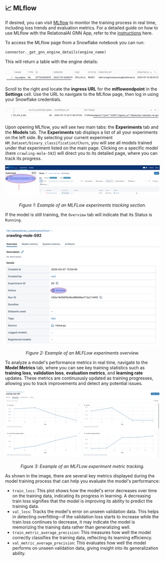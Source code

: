 <a name="-mlflow"></a>

## 📈 MLflow

If desired, you can visit [MLflow](https://mlflow.org/) to monitor the training process in real time, including loss trends and evaluation metrics. For a detailed guide on how to use MLflow with the RelationalAI GNN App, refer to the [instructions](/MLflow.md) here.

To access the MLflow page from a Snowflake notebook you can run:

```python
connector._get_gnn_engine_details(engine_name)
```

This will return a table with the engine details:

<picture>
  <img src="/HM/assets/mlflow_4.png" alt="stage" style="width:950px;">
</picture>

Scroll to the right and locate the **ingress URL** for the **mlflowendpoint** in the **Settings** cell. Use the URL to navigate to the MLflow page, then log in using your Snowflake credentials.

<picture>
  <img src="/HM/assets/mlflow_5.png" alt="stage" style="width:950px;">
</picture>

Upon opening MLflow, you will see two main tabs: the **Experiments** tab and the **Models** tab. The **Experiments** tab displays a list of all your experiments on the left side. By selecting your current experiment `HM_Dataset/binary_classification/Churn`, you will see all models trained under that experiment listed on the main page. Clicking on a specific model (here `crawling-mole-592`) will direct you to its detailed page, where you can track its progress. 


<p align="center">
  <img src="assets/mlfow_1.png" alt="Image" />
</p>
<p align="center"><em>Figure 1: Example of an MLFLow experiments tracking section.</em></p>


If the model is still training, the `Overview` tab will indicate that its Status is `Running`. 


<p align="center">
  <img src="assets/mlflow_2.png" alt="Image" />
</p>
<p align="center"><em>Figure 2: Example of an MLFLow experiments overview.</em></p>


To analyze a model's  performance metrics in real time, navigate to the **Model Metrics** tab, where you can see key training statistics such as **training loss**, **validation loss**, **evaluation metrics**, and **learning rate** updates. These metrics are continuously updated as training progresses, allowing you to track improvements and detect any potential issues.


<p align="center">
  <img src="assets/mlflow_3.png" alt="Image" />
</p>
<p align="center"><em>Figure 3: Example of an MLFLow experiment metric tracking.</em></p>

As shown in the image, there are several key metrics displayed during the model training process that can help you evaluate the model's performance:
* `train_loss`: This plot shows how the model's error decreases over time on the training data, indicating its progress in learning. A decreasing train loss signifies that the model is improving its ability to predict the training data.
* `val_loss`: Tracks the model's error on unseen validation data. This helps in detecting overfitting—if the validation loss starts to increase while the train loss continues to decrease, it may indicate the model is memorizing the training data rather than generalizing well.
* `train_metric_average_precision`: This measures how well the model correctly classifies the training data, reflecting its learning efficiency.
* `val_metric_average_precision`: This evaluates how well the model performs on unseen validation data, giving insight into its generalization ability.
